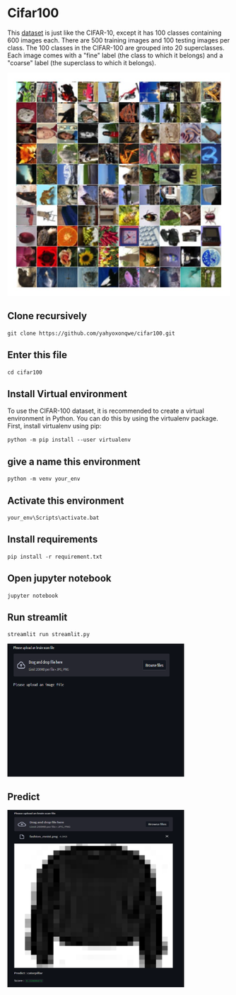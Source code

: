 # Cifar100
This [dataset](https://keras.io/api/datasets/cifar100/) is just like the CIFAR-10, except it has 100 classes containing 600 images each. There are 500 training images
and 100 testing images per class. The 100 classes in the CIFAR-100 are grouped into 20 superclasses. Each image comes with a
"fine" label (the class to which it belongs) and a "coarse" label (the superclass to which it belongs).


![image](images/cifar100.jpg)
## Clone recursively
``` shell
git clone https://github.com/yahyoxonqwe/cifar100.git
```
## Enter this file
``` shell
cd cifar100
```
## Install Virtual environment
To use the CIFAR-100 dataset, it is recommended to create a virtual environment in Python. You can do this by using the virtualenv package. First, install virtualenv using pip:
``` shell
python -m pip install --user virtualenv
```
## give a name this environment
``` shell
python -m venv your_env
```
## Activate this environment
``` shell
your_env\Scripts\activate.bat
```
## Install requirements
``` shell
pip install -r requirement.txt
```
## Open jupyter notebook
``` shell
jupyter notebook
```
## Run streamlit
``` shell
streamlit run streamlit.py
```
<img src="images/streamlit.png" alt="Example image" width="400" height="300">

## Predict
<img src="images/predict.png" alt="Example image" width="400" height="400">
